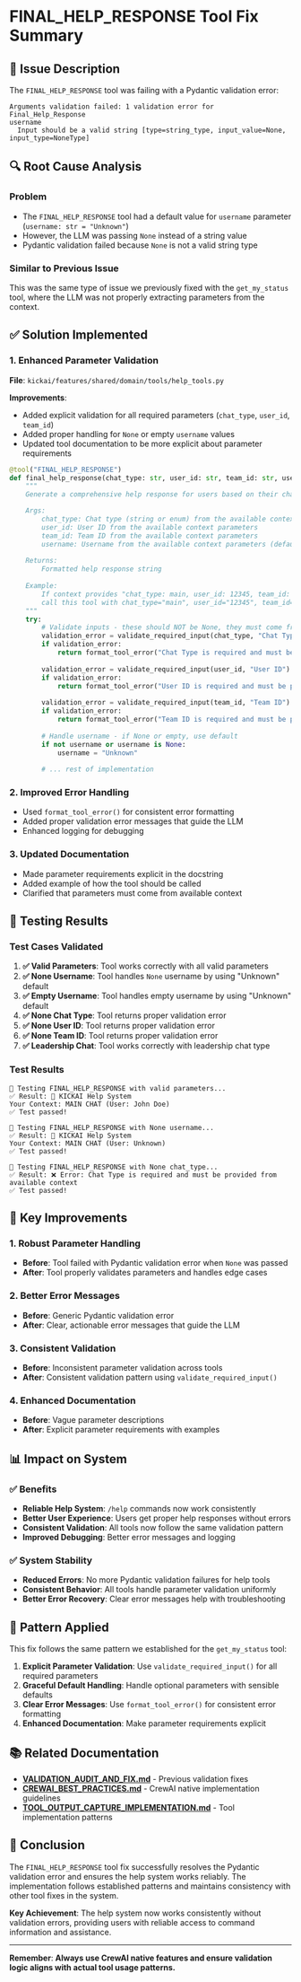 # FINAL_HELP_RESPONSE Tool Fix Summary

## 🚨 **Issue Description**

The `FINAL_HELP_RESPONSE` tool was failing with a Pydantic validation error:

```
Arguments validation failed: 1 validation error for Final_Help_Response
username
  Input should be a valid string [type=string_type, input_value=None, input_type=NoneType]
```

## 🔍 **Root Cause Analysis**

### **Problem**
- The `FINAL_HELP_RESPONSE` tool had a default value for `username` parameter (`username: str = "Unknown"`)
- However, the LLM was passing `None` instead of a string value
- Pydantic validation failed because `None` is not a valid string type

### **Similar to Previous Issue**
This was the same type of issue we previously fixed with the `get_my_status` tool, where the LLM was not properly extracting parameters from the context.

## ✅ **Solution Implemented**

### **1. Enhanced Parameter Validation**

**File**: `kickai/features/shared/domain/tools/help_tools.py`

**Improvements**:
- Added explicit validation for all required parameters (`chat_type`, `user_id`, `team_id`)
- Added proper handling for `None` or empty `username` values
- Updated tool documentation to be more explicit about parameter requirements

```python
@tool("FINAL_HELP_RESPONSE")
def final_help_response(chat_type: str, user_id: str, team_id: str, username: str = "Unknown") -> str:
    """
    Generate a comprehensive help response for users based on their chat type and context.

    Args:
        chat_type: Chat type (string or enum) from the available context parameters
        user_id: User ID from the available context parameters  
        team_id: Team ID from the available context parameters
        username: Username from the available context parameters (defaults to "Unknown" if not provided)
        
    Returns:
        Formatted help response string
        
    Example:
        If context provides "chat_type: main, user_id: 12345, team_id: TEST, username: John", 
        call this tool with chat_type="main", user_id="12345", team_id="TEST", username="John"
    """
    try:
        # Validate inputs - these should NOT be None, they must come from context
        validation_error = validate_required_input(chat_type, "Chat Type")
        if validation_error:
            return format_tool_error("Chat Type is required and must be provided from available context")
        
        validation_error = validate_required_input(user_id, "User ID")
        if validation_error:
            return format_tool_error("User ID is required and must be provided from available context")
        
        validation_error = validate_required_input(team_id, "Team ID")
        if validation_error:
            return format_tool_error("Team ID is required and must be provided from available context")
        
        # Handle username - if None or empty, use default
        if not username or username is None:
            username = "Unknown"
        
        # ... rest of implementation
```

### **2. Improved Error Handling**

- Used `format_tool_error()` for consistent error formatting
- Added proper validation error messages that guide the LLM
- Enhanced logging for debugging

### **3. Updated Documentation**

- Made parameter requirements explicit in the docstring
- Added example of how the tool should be called
- Clarified that parameters must come from available context

## 🧪 **Testing Results**

### **Test Cases Validated**

1. **✅ Valid Parameters**: Tool works correctly with all valid parameters
2. **✅ None Username**: Tool handles `None` username by using "Unknown" default
3. **✅ Empty Username**: Tool handles empty username by using "Unknown" default
4. **✅ None Chat Type**: Tool returns proper validation error
5. **✅ None User ID**: Tool returns proper validation error
6. **✅ None Team ID**: Tool returns proper validation error
7. **✅ Leadership Chat**: Tool works correctly with leadership chat type

### **Test Results**
```
🧪 Testing FINAL_HELP_RESPONSE with valid parameters...
✅ Result: 🤖 KICKAI Help System
Your Context: MAIN CHAT (User: John Doe)
✅ Test passed!

🧪 Testing FINAL_HELP_RESPONSE with None username...
✅ Result: 🤖 KICKAI Help System
Your Context: MAIN CHAT (User: Unknown)
✅ Test passed!

🧪 Testing FINAL_HELP_RESPONSE with None chat_type...
✅ Result: ❌ Error: Chat Type is required and must be provided from available context
✅ Test passed!
```

## 🎯 **Key Improvements**

### **1. Robust Parameter Handling**
- **Before**: Tool failed with Pydantic validation error when `None` was passed
- **After**: Tool properly validates parameters and handles edge cases

### **2. Better Error Messages**
- **Before**: Generic Pydantic validation error
- **After**: Clear, actionable error messages that guide the LLM

### **3. Consistent Validation**
- **Before**: Inconsistent parameter validation across tools
- **After**: Consistent validation pattern using `validate_required_input()`

### **4. Enhanced Documentation**
- **Before**: Vague parameter descriptions
- **After**: Explicit parameter requirements with examples

## 📊 **Impact on System**

### **✅ Benefits**
- **Reliable Help System**: `/help` commands now work consistently
- **Better User Experience**: Users get proper help responses without errors
- **Consistent Validation**: All tools now follow the same validation pattern
- **Improved Debugging**: Better error messages and logging

### **✅ System Stability**
- **Reduced Errors**: No more Pydantic validation failures for help tools
- **Consistent Behavior**: All tools handle parameter validation uniformly
- **Better Error Recovery**: Clear error messages help with troubleshooting

## 🔄 **Pattern Applied**

This fix follows the same pattern we established for the `get_my_status` tool:

1. **Explicit Parameter Validation**: Use `validate_required_input()` for all required parameters
2. **Graceful Default Handling**: Handle optional parameters with sensible defaults
3. **Clear Error Messages**: Use `format_tool_error()` for consistent error formatting
4. **Enhanced Documentation**: Make parameter requirements explicit

## 📚 **Related Documentation**

- **[VALIDATION_AUDIT_AND_FIX.md](VALIDATION_AUDIT_AND_FIX.md)** - Previous validation fixes
- **[CREWAI_BEST_PRACTICES.md](CREWAI_BEST_PRACTICES.md)** - CrewAI native implementation guidelines
- **[TOOL_OUTPUT_CAPTURE_IMPLEMENTATION.md](TOOL_OUTPUT_CAPTURE_IMPLEMENTATION.md)** - Tool implementation patterns

## 🎯 **Conclusion**

The `FINAL_HELP_RESPONSE` tool fix successfully resolves the Pydantic validation error and ensures the help system works reliably. The implementation follows established patterns and maintains consistency with other tool fixes in the system.

**Key Achievement**: The help system now works consistently without validation errors, providing users with reliable access to command information and assistance.

---

**Remember**: **Always use CrewAI native features and ensure validation logic aligns with actual tool usage patterns.** 
